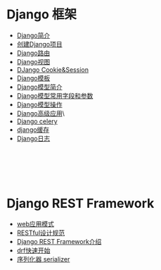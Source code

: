 # Django 框架

  * [Django简介](/Django/0Django简介.md)
  * [创建Django项目](/Django/1创建Django项目.md)
  * [Django路由](/Django/2url路由层.md)
  * [Django视图](/Django/3View视图层.md)
  * [DJango Cookie&Session](/Django/4cooke-session.md)
  * [Django模板](/Django/5django模板.md)
  * [Django模型简介](/Django/6django模型简介.md)
  * [Django模型常用字段和参数](/Django/7django模型-常用字段和参数.md)
  * [Django模型操作](/Django/8django模型操作.md)
  * [Django高级应用](/Django/9django高级应用.md)\
  * [Django celery](/Django/10django_celery.md)
  * [django缓存](/Django/11django缓存.md)
  * [Django日志](/Django/12django日志.md)

</br>
</br>
</br>
</br>

# Django REST Framework

  * [web应用模式](/Django_REST_Framework/0web应用模式.md)
  * [RESTful设计规范](/Django_REST_Framework/1Api接口及设计规范.md)
  * [Django REST Framework介绍](/Django_REST_Framework/2django_rest_framework.md)
  * [drf快速开始](/Django_REST_Framework/3drf快速开始.md)
  * [序列化器 serializer](/Django_REST_Framework/4序列化器.md)